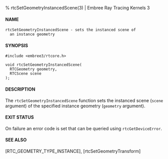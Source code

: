 % rtcSetGeometryInstancedScene(3) | Embree Ray Tracing Kernels 3

#### NAME

    rtcSetGeometryInstancedScene - sets the instanced scene of
      an instance geometry

#### SYNOPSIS

    #include <embree3/rtcore.h>

    void rtcSetGeometryInstancedScene(
      RTCGeometry geometry,
      RTCScene scene
    );

#### DESCRIPTION

The `rtcSetGeometryInstancedScene` function sets the instanced scene
(`scene` argument) of the specified instance geometry (`geometry`
argument).

#### EXIT STATUS

On failure an error code is set that can be queried using
`rtcGetDeviceError`.

#### SEE ALSO

[RTC_GEOMETRY_TYPE_INSTANCE], [rtcSetGeometryTransform]
